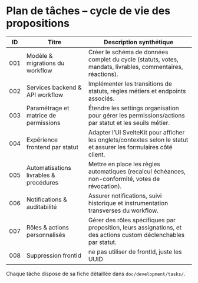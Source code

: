 # Plan de tâches – cycle de vie des propositions

| ID | Titre | Description synthétique |
| -- | ----- | ----------------------- |
| 001 | Modèle & migrations du workflow | Créer le schéma de données complet du cycle (statuts, votes, mandats, livrables, commentaires, réactions). |
| 002 | Services backend & API workflow | Implémenter les transitions de statuts, règles métiers et endpoints associés. |
| 003 | Paramétrage et matrice de permissions | Étendre les settings organisation pour gérer les permissions/actions par statut et les seuils métier. |
| 004 | Expérience frontend par statut | Adapter l’UI SvelteKit pour afficher les onglets/contextes selon le statut et assurer les formulaires côté client. |
| 005 | Automatisations livrables & procédures | Mettre en place les règles automatiques (recalcul échéances, non-conformité, votes de révocation). |
| 006 | Notifications & auditabilité | Assurer notifications, suivi historique et instrumentation transverses du workflow. |
| 007 | Rôles & actions personnalisés | Gérer des rôles spécifiques par proposition, leurs assignations, et des actions custom déclenchables par statut. |
| 008 | Suppression frontId | ne pas utiliser de frontId, juste les UUID |

Chaque tâche dispose de sa fiche détaillée dans `doc/development/tasks/`.
